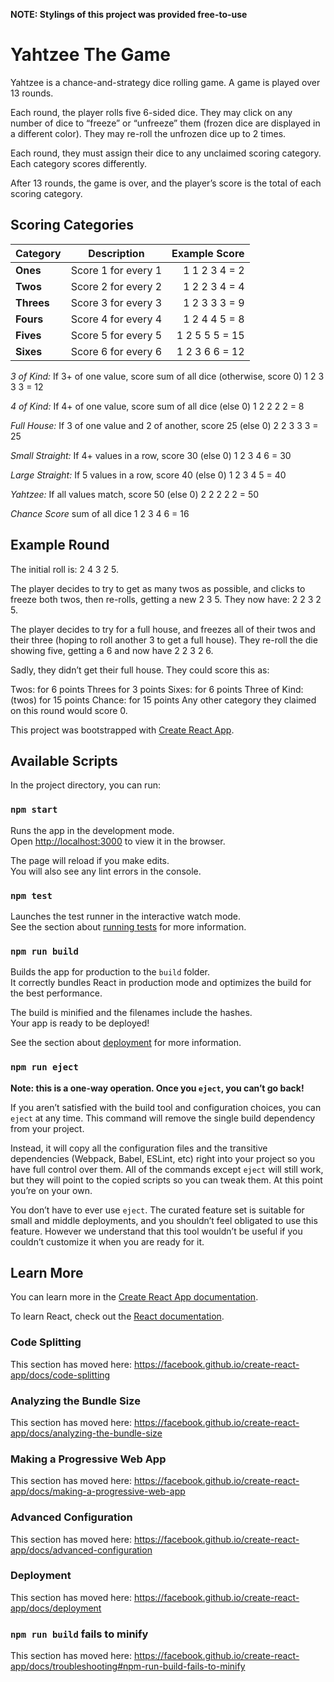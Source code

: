 **NOTE: Stylings of this project was provided free-to-use**

# Yahtzee The Game

Yahtzee is a chance-and-strategy dice rolling game. A game is played over 13 rounds.

Each round, the player rolls five 6-sided dice. They may click on any number of dice to “freeze” or “unfreeze” them (frozen dice are displayed in a different color). They may re-roll the unfrozen dice up to 2 times.

Each round, they must assign their dice to any unclaimed scoring category. Each category scores differently.

After 13 rounds, the game is over, and the player’s score is the total of each scoring category.

## Scoring Categories

|Category | Description |Example Score|
----------|:-----------:|------------:|
|**Ones** |Score 1 for every 1 | 1 1 2 3 4 = 2|
|**Twos** |Score 2 for every 2 | 1 2 2 3 4 = 4|
|**Threes** |Score 3 for every 3 | 1 2 3 3 3 = 9|
|**Fours** |Score 4 for every 4 | 1 2 4 4 5 = 8|
|**Fives** |Score 5 for every 5 | 1 2 5 5 5 = 15|
|**Sixes** |Score 6 for every 6 | 1 2 3 6 6 = 12|

_3 of Kind:_
If 3+ of one value, score sum of all dice (otherwise, score 0) 1 2 3 3 3 = 12

_4 of Kind:_
If 4+ of one value, score sum of all dice (else 0) 1 2 2 2 2 = 8

_Full House:_ If 3 of one value and 2 of another, score 25 (else 0) 2 2 3 3 3 = 25

_Small Straight:_ If 4+ values in a row, score 30 (else 0) 1 2 3 4 6 = 30

_Large Straight:_ If 5 values in a row, score 40 (else 0) 1 2 3 4 5 = 40

_Yahtzee:_ If all values match, score 50 (else 0) 2 2 2 2 2 = 50

_Chance Score_ sum of all dice 1 2 3 4 6 = 16

## Example Round

The initial roll is: 2 4 3 2 5.

The player decides to try to get as many twos as possible, and clicks to freeze both twos, then re-rolls, getting a new 2 3 5. They now have: 2 2 3 2 5.

The player decides to try for a full house, and freezes all of their twos and their three (hoping to roll another 3 to get a full house). They re-roll the die showing five, getting a 6 and now have 2 2 3 2 6.

Sadly, they didn’t get their full house. They could score this as:

Twos: for 6 points
Threes for 3 points
Sixes: for 6 points
Three of Kind: (twos) for 15 points
Chance: for 15 points
Any other category they claimed on this round would score 0.

This project was bootstrapped with [Create React App](https://github.com/facebook/create-react-app).

## Available Scripts

In the project directory, you can run:

### `npm start`

Runs the app in the development mode.<br>
Open [http://localhost:3000](http://localhost:3000) to view it in the browser.

The page will reload if you make edits.<br>
You will also see any lint errors in the console.

### `npm test`

Launches the test runner in the interactive watch mode.<br>
See the section about [running tests](https://facebook.github.io/create-react-app/docs/running-tests) for more information.

### `npm run build`

Builds the app for production to the `build` folder.<br>
It correctly bundles React in production mode and optimizes the build for the best performance.

The build is minified and the filenames include the hashes.<br>
Your app is ready to be deployed!

See the section about [deployment](https://facebook.github.io/create-react-app/docs/deployment) for more information.

### `npm run eject`

**Note: this is a one-way operation. Once you `eject`, you can’t go back!**

If you aren’t satisfied with the build tool and configuration choices, you can `eject` at any time. This command will remove the single build dependency from your project.

Instead, it will copy all the configuration files and the transitive dependencies (Webpack, Babel, ESLint, etc) right into your project so you have full control over them. All of the commands except `eject` will still work, but they will point to the copied scripts so you can tweak them. At this point you’re on your own.

You don’t have to ever use `eject`. The curated feature set is suitable for small and middle deployments, and you shouldn’t feel obligated to use this feature. However we understand that this tool wouldn’t be useful if you couldn’t customize it when you are ready for it.

## Learn More

You can learn more in the [Create React App documentation](https://facebook.github.io/create-react-app/docs/getting-started).

To learn React, check out the [React documentation](https://reactjs.org/).

### Code Splitting

This section has moved here: https://facebook.github.io/create-react-app/docs/code-splitting

### Analyzing the Bundle Size

This section has moved here: https://facebook.github.io/create-react-app/docs/analyzing-the-bundle-size

### Making a Progressive Web App

This section has moved here: https://facebook.github.io/create-react-app/docs/making-a-progressive-web-app

### Advanced Configuration

This section has moved here: https://facebook.github.io/create-react-app/docs/advanced-configuration

### Deployment

This section has moved here: https://facebook.github.io/create-react-app/docs/deployment

### `npm run build` fails to minify

This section has moved here: https://facebook.github.io/create-react-app/docs/troubleshooting#npm-run-build-fails-to-minify
